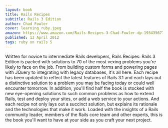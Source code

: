 ```yaml
---
layout: book
title: Rails Recipes
subtitle: Rails 3 Edition
author: Chad Fowler
cover: learning_ruby.jpeg
amazon: https://www.amazon.com/Rails-Recipes-3-Chad-Fowler-dp-1934356778/dp/1934356778
published: 13 April 2012
tags: ruby on rails 5
---
```


Written for novice to intermediate Rails developers, Rails Recipes: Rails 3 Edition is packed with solutions to 70 of the most vexing problems you're likely to face on the job. From building custom forms and powering pages with JQuery to integrating with legacy databases, it's all here. Each recipe has been updated to reflect the latest features of Rails 3.1 and each lays out a distinctive solution to a problem you may be facing today or could well encounter tomorrow. In addition, you'll find half the book is stocked with new eye-opening solutions to such common problems as how to extend Rails, test and deploy your sites, or add a web service to your actions. And each recipe not only lays out a succinct solution, but explains its rationale and the technologies that make it work. Loaded with the insights of a Rails community leader, members of the Rails core team and other experts, this is the book you'll want to have at your side as you craft your next project.
